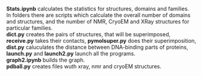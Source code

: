 <b>Stats.ipynb</b> calculates the statistics for structures, domains and families. <br>
In folders there are scripts which calculate the  overall number of domains and structures, and the number of NMR, CryoEM and XRay structures for particular families. <br>
<b>dict.py</b> creates the pairs of structures, that will be superimposed, <b>receive.py</b> takes their contacts, <b>pymolsuper.py</b> does their superimposition, <b>dist.py</b> caluculates the distance
between DNA-binding parts of proteins, <b>launch.py</b> and <b>launch2.py</b> launch all the programs. <br>
<b>graph2.ipynb</b> builds the graph.<br>
<b>pdball.py</b> creates files wuth xray, nmr and cryoEM structures.
